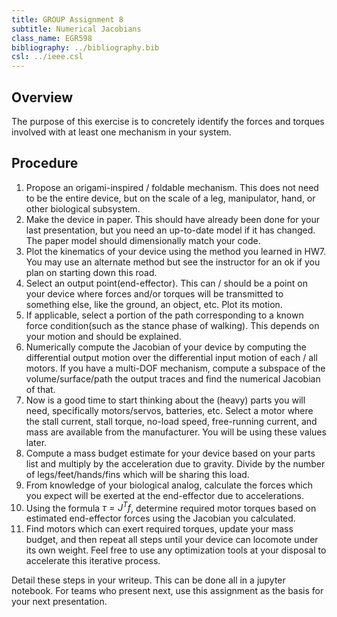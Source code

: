 ```yaml
---
title: GROUP Assignment 8
subtitle: Numerical Jacobians
class_name: EGR598
bibliography: ../bibliography.bib
csl: ../ieee.csl
---
```


## Overview

The purpose of this exercise is to concretely identify the forces and torques involved with at least one mechanism in your system.  

## Procedure

1. Propose an origami-inspired / foldable mechanism.  This does not need to be the entire device, but on the scale of a leg, manipulator, hand, or other biological subsystem.
1.  Make the device in paper.  This should have already been done for your last presentation, but you need an up-to-date model if it has changed.  The paper model should dimensionally match your code.
1. Plot the kinematics of your device using the method you learned in HW7.  You may use an alternate method but see the instructor for an ok if you plan on starting down this road.
1. Select an output point(end-effector). This can / should be a point on your device where forces and/or torques will be transmitted to something else, like the ground, an object, etc.  Plot its motion.
1. If applicable, select a portion of the path corresponding to a known force condition(such as the stance phase of walking).  This depends on your motion and should be explained.
1. Numerically compute the Jacobian of your device by computing the differential output motion over the differential input motion of each / all motors.  If you have a multi-DOF mechanism, compute a subspace of the volume/surface/path the output traces and find the numerical Jacobian of that.
1. Now is a good time to start thinking about the (heavy) parts you will need, specifically motors/servos, batteries, etc.  Select a motor where the stall current, stall torque, no-load speed, free-running current, and mass are available from the manufacturer.  You will be using these values later.
1. Compute a mass budget estimate for your device based on your parts list and multiply by the acceleration due to gravity.  Divide by the number of legs/feet/hands/fins which will be sharing this load.
1. From knowledge of your biological analog, calculate the forces which you expect will be exerted at the end-effector due to accelerations.
1. Using the formula $\tau=J^Tf$, determine required motor torques based on estimated end-effector forces using the Jacobian you calculated.
1. Find motors which can exert required torques, update your mass budget, and then repeat all steps until your device can locomote under its own weight.  Feel free to use any optimization tools at your disposal to accelerate this iterative process.

Detail these steps in your writeup.  This can be done all in a jupyter notebook.  For teams who present next, use this assignment as the basis for your next presentation.
